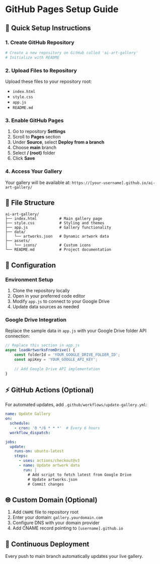 # GitHub Pages Setup Guide

## 🚀 Quick Setup Instructions

### 1. Create GitHub Repository
```bash
# Create a new repository on GitHub called 'ai-art-gallery'
# Initialize with README
```

### 2. Upload Files to Repository
Upload these files to your repository root:
- `index.html`
- `style.css` 
- `app.js`
- `README.md`

### 3. Enable GitHub Pages
1. Go to repository **Settings**
2. Scroll to **Pages** section
3. Under **Source**, select **Deploy from a branch**
4. Choose **main** branch
5. Select **/ (root)** folder
6. Click **Save**

### 4. Access Your Gallery
Your gallery will be available at:
`https://[your-username].github.io/ai-art-gallery/`

## 📁 File Structure
```
ai-art-gallery/
├── index.html          # Main gallery page
├── style.css           # Styling and themes
├── app.js              # Gallery functionality
├── data/
│   └── artworks.json   # Dynamic artwork data
├── assets/
│   └── icons/          # Custom icons
└── README.md           # Project documentation
```

## 🔧 Configuration

### Environment Setup
1. Clone the repository locally
2. Open in your preferred code editor
3. Modify `app.js` to connect to your Google Drive
4. Update data sources as needed

### Google Drive Integration
Replace the sample data in `app.js` with your Google Drive folder API connection:

```javascript
// Replace this section in app.js
async loadArtworksFromDrive() {
    const folderId = 'YOUR_GOOGLE_DRIVE_FOLDER_ID';
    const apiKey = 'YOUR_GOOGLE_API_KEY';
    
    // Add Google Drive API implementation
}
```

## ⚡ GitHub Actions (Optional)
For automated updates, add `.github/workflows/update-gallery.yml`:

```yaml
name: Update Gallery
on:
  schedule:
    - cron: '0 */6 * * *'  # Every 6 hours
  workflow_dispatch:

jobs:
  update:
    runs-on: ubuntu-latest
    steps:
      - uses: actions/checkout@v3
      - name: Update artwork data
        run: |
          # Add script to fetch latest from Google Drive
          # Update artworks.json
          # Commit changes
```

## 🌐 Custom Domain (Optional)
1. Add `CNAME` file to repository root
2. Enter your domain: `gallery.yourdomain.com`
3. Configure DNS with your domain provider
4. Add CNAME record pointing to `[username].github.io`

## 🔄 Continuous Deployment
Every push to main branch automatically updates your live gallery.